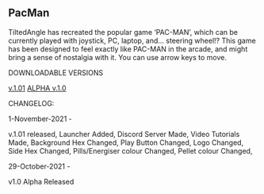 ## PacMan 

TiltedAngle has recreated the popular game ‘PAC-MAN’, which can be currently played with joystick, PC, laptop, and… steering wheel!?
This game has been designed to feel exactly like PAC-MAN in the arcade, and might bring a sense of nostalgia with it. You can use arrow keys to move.


DOWNLOADABLE VERSIONS

[v.1.01](https://drive.google.com/file/d/1Xv9VeQoMkF5faJ2URqjnsqv3HGR27io9/view?usp=sharing)
[ALPHA v.1.0](https://apkadmin.com/mznvppw351i2/PACMAN-alphav1.0.html.html)


CHANGELOG:

1-November-2021 - 

v.1.01 released,
 Launcher Added,
 Discord Server Made,
 Video Tutorials Made,
 Background Hex Changed,
 Play Button Changed,
 Logo Changed,
 Side Hex Changed,
 Pills/Energiser colour Changed,
 Pellet colour Changed,


29-October-2021 - 

v1.0 Alpha Released
